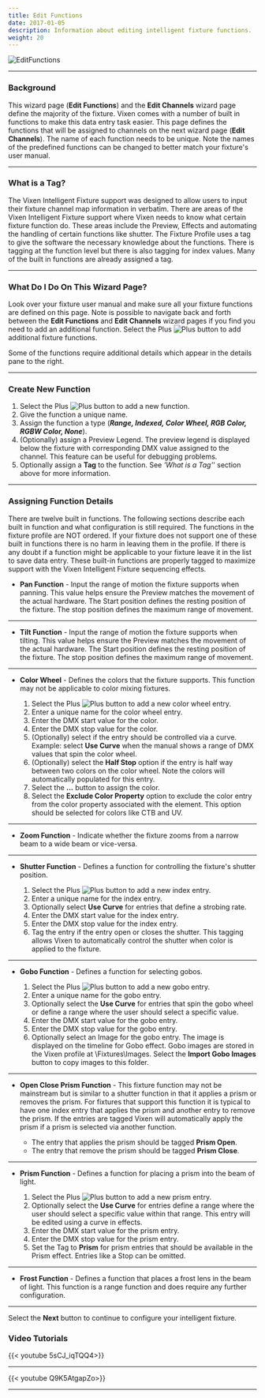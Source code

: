 ```yaml
---
title: Edit Functions
date: 2017-01-05
description: Information about editing intelligent fixture functions.
weight: 20 
---
```


![EditFunctions](/images/docs/usage/display-setup/display-elements/intelligent-fixture-wizard/EditFunctions.png)

---

### Background

This wizard page (**Edit Functions**) and the **Edit Channels** wizard page define the majority of the fixture.
Vixen comes with a number of built in functions to make this data entry task easier.
This page defines the functions that will be assigned to channels on the next wizard page (**Edit Channels**).
The name of each function needs to be unique.
Note the names of the predefined functions can be changed to better match your fixture's user manual.

---

### What is a Tag?

The Vixen Intelligent Fixture support was designed to allow users to input their fixture channel map information in verbatim.
There are areas of the Vixen Intelligent Fixture support where Vixen needs to know what certain fixture function do.
These areas include the Preview, Effects and automating the handling of certain functions like shutter.
The Fixture Profile uses a tag to give the software the necessary knowledge about the functions.
There is tagging at the function level but there is also tagging for index values.
Many of the built in functions are already assigned a tag.

---

### What Do I Do On This Wizard Page?

Look over your fixture user manual and make sure all your fixture functions are defined on this page.
Note is possible to navigate back and forth between the **Edit Functions** and **Edit Channels** wizard pages if you find you need to add an additional function.
Select the Plus ![Plus](/images/docs/usage/display-setup/display-elements/intelligent-fixture-wizard/Plus.png) button to add additional fixture functions.

Some of the functions require additional details which appear in the details pane to the right.

---

### Create New Function

  1. Select the Plus ![Plus](/images/docs/usage/display-setup/display-elements/intelligent-fixture-wizard/Plus.png) button to add a new function.
  2. Give the function a unique name.
  3. Assign the function a type (_**Range, Indexed, Color Wheel, RGB Color, RGBW Color, None**_).
  4. (Optionally) assign a Preview Legend.
     The preview legend is displayed below the fixture with corresponding DMX value assigned to the channel.
     This feature can be useful for debugging problems.
  5. Optionally assign a **Tag** to the function.
     See _'What is a Tag'_' section above for more information.

---

### Assigning Function Details

There are twelve built in functions.
The following sections describe each built in function and what configuration is still required.
The functions in the fixture profile are NOT ordered.  If your fixture does not support one of these
built in functions there is no harm in leaving them in the profile.  If there is any doubt if a function might 
be applicable to your fixture leave it in the list to save data entry.  These built-in functions are properly tagged
to maximize support with the Vixen Intelligent Fixture sequencing effects.

* **Pan Function** - Input the range of motion the fixture supports when panning.
                     This value helps ensure the Preview matches the movement of the actual hardware.
                     The Start position defines the resting position of the fixture.
                     The stop position defines the maximum range of movement.

---

* **Tilt Function** - Input the range of motion the fixture supports when tilting.
                      This value helps ensure the Preview matches the movement of the actual hardware.
                      The Start position defines the resting position of the fixture.
                      The stop position defines the maximum range of movement.

---

* **Color Wheel** - Defines the colors that the fixture supports.
                    This function may not be applicable to color mixing fixtures.

  1. Select the Plus ![Plus](/images/docs/usage/display-setup/display-elements/intelligent-fixture-wizard/Plus.png) button to add a new color wheel entry.
  2. Enter a unique name for the color wheel entry.
  3. Enter the DMX start value for the color.
  4. Enter the DMX stop value for the color.
  5. (Optionally) select if the entry should be controlled via a curve.
     Example: select **Use Curve** when the manual shows a range of DMX values that spin the color wheel.
  6. (Optionally) select the **Half Stop** option if the entry is half way between two colors on the color wheel.
     Note the colors will automatically populated for this entry.
  7. Select the **...** button to assign the color.
  8. Select the **Exclude Color Property** option to exclude the color entry from the color property associated with the element.
     This option should be selected for colors like CTB and UV.

---

* **Zoom Function** - Indicate whether the fixture zooms from a narrow beam to a wide beam or vice-versa.

---

* **Shutter Function** - Defines a function for controlling the fixture's shutter position.

  1. Select the Plus ![Plus](/images/docs/usage/display-setup/display-elements/intelligent-fixture-wizard/Plus.png) button to add a new index entry.
  2. Enter a unique name for the index entry.
  3. Optionally select **Use Curve** for entries that define a strobing rate.
  4. Enter the DMX start value for the index entry.
  5. Enter the DMX stop value for the index entry.
  6. Tag the entry if the entry open or closes the shutter.
     This tagging allows Vixen to automatically control the shutter when color is applied to the fixture.

---

* **Gobo Function** - Defines a function for selecting gobos.

  1. Select the Plus ![Plus](/images/docs/usage/display-setup/display-elements/intelligent-fixture-wizard/Plus.png) button to add a new gobo entry.
  2. Enter a unique name for the gobo entry.
  3. Optionally select the **Use Curve** for entries that spin the gobo wheel or define a range where the user should select a specific value.
  4. Enter the DMX start value for the gobo entry.
  5. Enter the DMX stop value for the gobo entry.
  6. Optionally select an Image for the gobo entry.
     The image is displayed on the timeline for Gobo effect.
     Gobo images are stored in the Vixen profile at \Fixtures\Images\.
     Select the **Import Gobo Images** button to copy images to this folder.

---

* **Open Close Prism Function** - This fixture function may not be mainstream but is similar to a shutter function in that it applies a prism or removes the prism.
For fixtures that support this function it is typical to have one index entry that applies the prism and another entry to remove the prism.
If the entries are tagged Vixen will automatically apply the prism if a prism is selected via another function.

  * The entry that applies the prism should be tagged **Prism Open**.
  * The entry that remove the prism should be tagged **Prism Close**.

---

* **Prism Function** - Defines a function for placing a prism into the beam of light.

  1. Select the Plus ![Plus](/images/docs/usage/display-setup/display-elements/intelligent-fixture-wizard/Plus.png) button to add a new prism entry.
  2. Optionally select the **Use Curve** for entries define a range where the user should select a specific value within that range.
     This entry will be edited using a curve in effects.
  3. Enter the DMX start value for the prism entry.
  4. Enter the DMX stop value for the prism entry.
  5. Set the Tag to **Prism** for prism entries that should be available in the Prism effect.
     Entries like a Stop can be omitted.

---

* **Frost Function** - Defines a function that places a frost lens in the beam of light.
                       This function is a range function and does require any further configuration.

---

Select the **Next** button to continue to configure your intelligent fixture.

### Video Tutorials

{{< youtube 5sCJ_iqTQQ4>}}

---

{{< youtube Q9K5AtgapZo>}}

---

